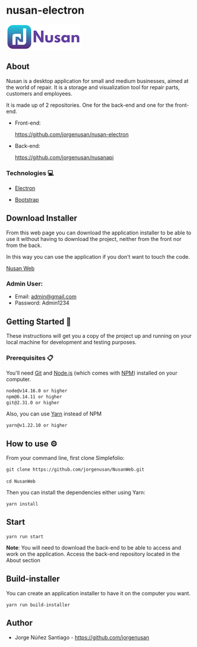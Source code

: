 ﻿# nusan-electron
 
 ![Image text](https://github.com/jorgenusan/nusan-electron/blob/master/src/img/LogoCompleto200.png)
 
 ## About
 
 Nusan is a desktop application for small and medium businesses, aimed at the world of repair. 
 It is a storage and visualization tool for repair parts, customers and employees.
 
 It is made up of 2 repositories. One for the back-end and one for the front-end.
 
 * Front-end:
 
    https://github.com/jorgenusan/nusan-electron

 * Back-end:
  
    https://github.com/jorgenusan/nusanapi

### Technologies :computer:

* [Electron](https://www.electronjs.org/)

* [Bootstrap](https://getbootstrap.com/)


## Download Installer

From this web page you can download the application installer to be able to use it without having to download the project, neither from the front nor from the back.

In this way you can use the application if you don't want to touch the code.

[Nusan Web](https://nusanweb.herokuapp.com/)

### Admin User:

* Email: admin@gmail.com
* Password: Admin1234

## Getting Started :rocket:

These instructions will get you a copy of the project up and running on your local machine for development and testing purposes.

### Prerequisites :clipboard:

You'll need [Git](https://git-scm.com/) and [Node.js](https://nodejs.org/es/) (which comes with [NPM](https://www.npmjs.com/)) installed on your computer.

```
node@v14.16.0 or higher
npm@6.14.11 or higher
git@2.31.0 or higher
```

Also, you can use [Yarn](https://classic.yarnpkg.com/en/) instead of NPM

```
yarn@v1.22.10 or higher
```

## How to use :gear:

From your command line, first clone Simplefolio:

```
git clone https://github.com/jorgenusan/NusanWeb.git

cd NusanWeb
```
Then you can install the dependencies either using Yarn:

```
yarn install
```

## Start

```
yarn run start
```

**Note**: You will need to download the back-end to be able to access and work on the application.
Access the back-end repository located in the About section

## Build-installer

You can create an application installer to have it on the computer you want.

```
yarn run build-installer
```

## Author

* Jorge Núñez Santiago - https://github.com/jorgenusan
